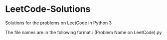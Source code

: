 # LeetCode-Solutions
Solutions for the problems on LeetCode in Python 3

The file names are in the following format : (Problem Name on LeetCode).py
